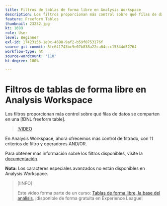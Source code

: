 ```yaml
---
title: Filtros de tablas de forma libre en Analysis Workspace
description: Los filtros proporcionan más control sobre qué filas de datos se comparten en una tabla de forma libre.
feature: Freeform Tables
thumbnail: 23232.jpg
kt: 1699
role: User
level: Beginner
exl-id: 17423156-1e0c-4698-9af2-b59f0753176f
source-git-commit: 8fc641743bc9e07b838a22ca64ccc15344d52764
workflow-type: ht
source-wordcount: '110'
ht-degree: 100%

---
```


# Filtros de tablas de forma libre en Analysis Workspace

Los filtros proporcionan más control sobre qué filas de datos se comparten en una [!DNL freeform table].

>[!VIDEO](https://video.tv.adobe.com/v/23232/?quality=12&learn=on)

En Analysis Workspace, ahora ofrecemos más control de filtrado, con 11 criterios de filtro y operadores AND/OR.

Para obtener más información sobre los filtros disponibles, visite la [documentación](https://experienceleague.adobe.com/docs/analytics-platform/using/cja-workspace/visualizations/freeform-table/pagination-filtering-sorting.html?lang=es#cja-workspace).

**Nota:** Los caracteres especiales avanzados no están disponibles en Analysis Workspace.

>[!INFO]
>
> Este vídeo forma parte de un curso: [Tablas de forma libre, la base del análisis](https://experienceleague.adobe.com/?recommended=Analytics-U-1-2020.3&amp;lang=es), ¡disponible de forma gratuita en Experience League!
